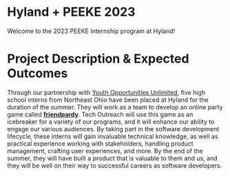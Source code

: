 # Hyland + PEEKE 2023
Welcome to the 2023 PEEKE Internship program at Hyland!

# Project Description & Expected Outcomes
Through our partnership with [Youth Opportunities Unlimited](https://www.youcle.org/), five high school interns from Northeast Ohio have been placed at Hyland for the duration of the summer. They will work as a team to develop an online party game called [**friendpardy**](https://github.com/hto-projects/friendpardy). Tech Outreach will use this game as an icebreaker for a variety of our programs, and it will enhance our ability to engage our various audiences. By taking part in the software development lifecycle, these interns will gain invaluable technical knowledge, as well as practical experience working with stakeholders, handling product management, crafting user experiences, and more. By the end of the summer, they will have built a product that is valuable to them and us, and they will be well on their way to successful careers as software developers.
